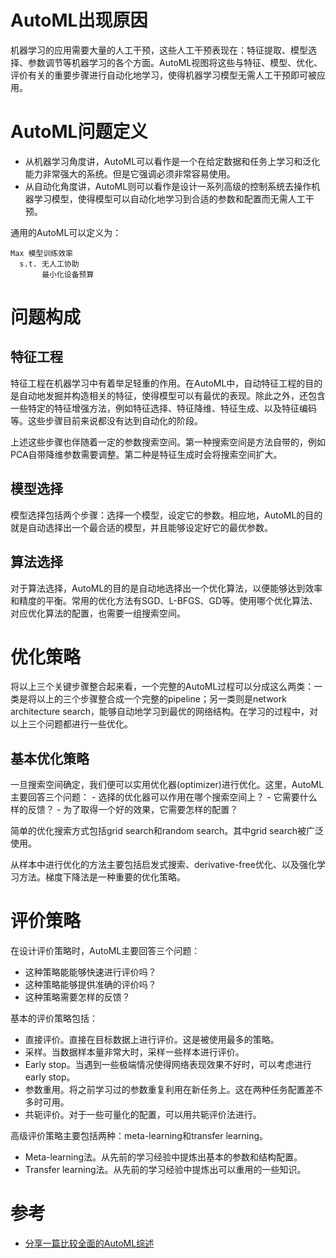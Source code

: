 # AutoML出现原因

机器学习的应用需要大量的人工干预，这些人工干预表现在：特征提取、模型选择、参数调节等机器学习的各个方面。AutoML视图将这些与特征、模型、优化、评价有关的重要步骤进行自动化地学习，使得机器学习模型无需人工干预即可被应用。

# AutoML问题定义
- 从机器学习角度讲，AutoML可以看作是一个在给定数据和任务上学习和泛化能力非常强大的系统。但是它强调必须非常容易使用。 
- 从自动化角度讲，AutoML则可以看作是设计一系列高级的控制系统去操作机器学习模型，使得模型可以自动化地学习到合适的参数和配置而无需人工干预。

通用的AutoML可以定义为：
```
Max 模型训练效率
  s.t. 无人工协助
       最小化设备预算
```

# 问题构成
## 特征工程
特征工程在机器学习中有着举足轻重的作用。在AutoML中，自动特征工程的目的是自动地发掘并构造相关的特征，使得模型可以有最优的表现。除此之外，还包含一些特定的特征增强方法，例如特征选择、特征降维、特征生成、以及特征编码等。这些步骤目前来说都没有达到自动化的阶段。

上述这些步骤也伴随着一定的参数搜索空间。第一种搜索空间是方法自带的，例如PCA自带降维参数需要调整。第二种是特征生成时会将搜索空间扩大。

## 模型选择
模型选择包括两个步骤：选择一个模型，设定它的参数。相应地，AutoML的目的就是自动选择出一个最合适的模型，并且能够设定好它的最优参数。

## 算法选择
对于算法选择，AutoML的目的是自动地选择出一个优化算法，以便能够达到效率和精度的平衡。常用的优化方法有SGD、L-BFGS、GD等。使用哪个优化算法、对应优化算法的配置，也需要一组搜索空间。

# 优化策略
将以上三个关键步骤整合起来看，一个完整的AutoML过程可以分成这么两类：一类是将以上的三个步骤整合成一个完整的pipeline；另一类则是network architecture search，能够自动地学习到最优的网络结构。在学习的过程中，对以上三个问题都进行一些优化。

## 基本优化策略
一旦搜索空间确定，我们便可以实用优化器(optimizer)进行优化。这里，AutoML主要回答三个问题： - 选择的优化器可以作用在哪个搜索空间上？ - 它需要什么样的反馈？ - 为了取得一个好的效果，它需要怎样的配置？

简单的优化搜索方式包括grid search和random search。其中grid search被广泛使用。

从样本中进行优化的方法主要包括启发式搜索、derivative-free优化、以及强化学习方法。梯度下降法是一种重要的优化策略。

# 评价策略
在设计评价策略时，AutoML主要回答三个问题： 
- 这种策略能能够快速进行评价吗？ 
- 这种策略能够提供准确的评价吗？
- 这种策略需要怎样的反馈？

基本的评价策略包括： 
- 直接评价。直接在目标数据上进行评价。这是被使用最多的策略。 
- 采样。当数据样本量非常大时，采样一些样本进行评价。 
- Early stop。当遇到一些极端情况使得网络表现效果不好时，可以考虑进行early stop。 
- 参数重用。将之前学习过的参数重复利用在新任务上。这在两种任务配置差不多时可用。 
- 共轭评价。对于一些可量化的配置，可以用共轭评价法进行。

高级评价策略主要包括两种：meta-learning和transfer learning。
- Meta-learning法。从先前的学习经验中提炼出基本的参数和结构配置。
- Transfer learning法。从先前的学习经验中提炼出可以重用的一些知识。

# 参考
- [分享一篇比较全面的AutoML综述](https://zhuanlan.zhihu.com/p/48642938)
